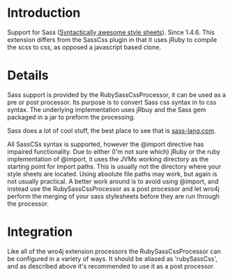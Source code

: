 # Introduction 

Support for Sass ([Syntactically awesome style sheets](http://sass-lang.com)).  Since 1.4.6.
This extension differs from the SassCss plugin in that it uses jRuby to compile the scss to css, as opposed a javascript based clone. 

# Details 

Sass support is provided by the RubySassCssProcessor, it can be used as a pre or post processor.  Its purpose is to convert Sass css syntax in to css syntax. The underlying implementation uses jRbuy and the Sass gem packaged in a jar to preform the processing.

Sass does a lot of cool stuff, the best place to see that is [sass-lang.com](http://sass-lang.com]).

All SassCSs syntax is supported, however the @import directive has impaired functionality.  Due to either (I'm not sure which) jRuby or the ruby implementation of @import, it uses the JVMs working directory as the starting point for import paths.  This is usually not the directory where your style sheets are located.  Using absolute file paths may work, but again is not usually practical. A better work around is to avoid using @import, and instead use the RubySassCssProcessor as a post processor and let wro4j perform the merging of your sass stylesheets before they are run through the processor.

# Integration

Like all of the wro4j extension processors the RubySassCssProcessor can be configured in a variety of ways.  It should be aliased as 'rubySassCss', and as described above it's recommended to use it as a post processor.